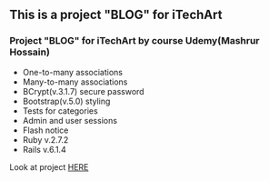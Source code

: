 ## This is a project "BLOG" for iTechArt

### Project "BLOG" for iTechArt by course Udemy(Mashrur Hossain)


- One-to-many associations
- Many-to-many associations
- BCrypt(v.3.1.7) secure password
- Bootstrap(v.5.0) styling
- Tests for categories
- Admin and user sessions
- Flash notice
- Ruby v.2.7.2
- Rails v.6.1.4

Look at project [HERE](https://enigmatic-ridge-41988.herokuapp.com/ "HERE")
